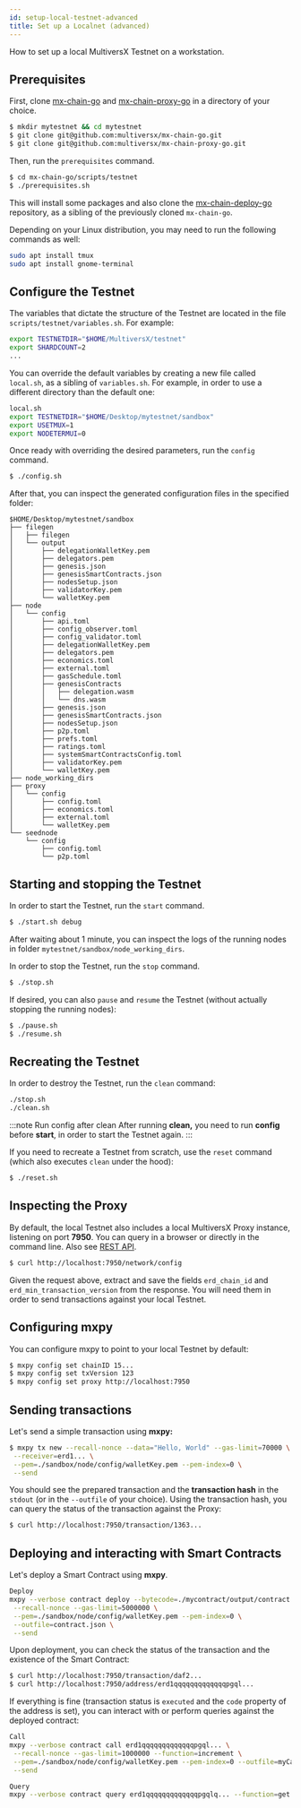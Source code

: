 ```yaml
---
id: setup-local-testnet-advanced
title: Set up a Localnet (advanced)
---
```

[comment]: # (mx-abstract)

How to set up a local MultiversX Testnet on a workstation.

[comment]: # (mx-context-auto)

## **Prerequisites**

First, clone [mx-chain-go](https://github.com/multiversx/mx-chain-go) and [mx-chain-proxy-go](https://github.com/multiversx/mx-chain-proxy-go) in a directory of your choice.

```bash
$ mkdir mytestnet && cd mytestnet
$ git clone git@github.com:multiversx/mx-chain-go.git
$ git clone git@github.com:multiversx/mx-chain-proxy-go.git
```

Then, run the `prerequisites` command.

```bash
$ cd mx-chain-go/scripts/testnet
$ ./prerequisites.sh
```

This will install some packages and also clone the [mx-chain-deploy-go](https://github.com/multiversx/mx-chain-deploy-go) repository, as a sibling of the previously cloned `mx-chain-go`.

Depending on your Linux distribution, you may need to run the following commands as well:

```bash
sudo apt install tmux
sudo apt install gnome-terminal
```

[comment]: # (mx-context-auto)

## **Configure the Testnet**

The variables that dictate the structure of the Testnet are located in the file `scripts/testnet/variables.sh`. For example:

```bash
export TESTNETDIR="$HOME/MultiversX/testnet"
export SHARDCOUNT=2
...
```

You can override the default variables by creating a new file called `local.sh`, as a sibling of `variables.sh`. For example, in order to use a different directory than the default one:

```bash
local.sh
export TESTNETDIR="$HOME/Desktop/mytestnet/sandbox"
export USETMUX=1
export NODETERMUI=0
```

Once ready with overriding the desired parameters, run the `config` command.

```bash
$ ./config.sh
```

After that, you can inspect the generated configuration files in the specified folder:

```
$HOME/Desktop/mytestnet/sandbox
├── filegen
│   ├── filegen
│   └── output
│       ├── delegationWalletKey.pem
│       ├── delegators.pem
│       ├── genesis.json
│       ├── genesisSmartContracts.json
│       ├── nodesSetup.json
│       ├── validatorKey.pem
│       └── walletKey.pem
├── node
│   └── config
│       ├── api.toml
│       ├── config_observer.toml
│       ├── config_validator.toml
│       ├── delegationWalletKey.pem
│       ├── delegators.pem
│       ├── economics.toml
│       ├── external.toml
│       ├── gasSchedule.toml
│       ├── genesisContracts
│       │   ├── delegation.wasm
│       │   └── dns.wasm
│       ├── genesis.json
│       ├── genesisSmartContracts.json
│       ├── nodesSetup.json
│       ├── p2p.toml
│       ├── prefs.toml
│       ├── ratings.toml
│       ├── systemSmartContractsConfig.toml
│       ├── validatorKey.pem
│       └── walletKey.pem
├── node_working_dirs
├── proxy
│   └── config
│       ├── config.toml
│       ├── economics.toml
│       ├── external.toml
│       └── walletKey.pem
└── seednode
    └── config
        ├── config.toml
        └── p2p.toml
```

[comment]: # (mx-context-auto)

## **Starting and stopping the Testnet**

In order to start the Testnet, run the `start` command.

```bash
$ ./start.sh debug
```

After waiting about 1 minute, you can inspect the logs of the running nodes in folder `mytestnet/sandbox/node_working_dirs`.

In order to stop the Testnet, run the `stop` command.

```bash
$ ./stop.sh
```

If desired, you can also `pause` and `resume` the Testnet (without actually stopping the running nodes):

```bash
$ ./pause.sh
$ ./resume.sh
```

[comment]: # (mx-context-auto)

## **Recreating the Testnet**

In order to destroy the Testnet, run the `clean` command:

```bash
./stop.sh
./clean.sh
```

:::note Run config after clean
After running **clean,** you need to run **config** before **start**, in order to start the Testnet again.
:::

If you need to recreate a Testnet from scratch, use the `reset` command (which also executes `clean` under the hood):

```bash
$ ./reset.sh
```

[comment]: # (mx-context-auto)

## **Inspecting the Proxy**

By default, the local Testnet also includes a local MultiversX Proxy instance, listening on port **7950**. You can query in a browser or directly in the command line. Also see [REST API](/sdk-and-tools/rest-api/).

```bash
$ curl http://localhost:7950/network/config
```

Given the request above, extract and save the fields `erd_chain_id` and `erd_min_transaction_version` from the response. You will need them in order to send transactions against your local Testnet.

[comment]: # (mx-context-auto)

## **Configuring mxpy**

You can configure mxpy to point to your local Testnet by default:

```bash
$ mxpy config set chainID 15...
$ mxpy config set txVersion 123
$ mxpy config set proxy http://localhost:7950
```

[comment]: # (mx-context-auto)

## **Sending transactions**

Let's send a simple transaction using **mxpy:**

```bash
$ mxpy tx new --recall-nonce --data="Hello, World" --gas-limit=70000 \
 --receiver=erd1... \
 --pem=./sandbox/node/config/walletKey.pem --pem-index=0 \
 --send
```

You should see the prepared transaction and the **transaction hash** in the `stdout` (or in the `--outfile` of your choice). Using the transaction hash, you can query the status of the transaction against the Proxy:

```bash
$ curl http://localhost:7950/transaction/1363...
```

[comment]: # (mx-context-auto)

## **Deploying and interacting with Smart Contracts**

Let's deploy a Smart Contract using **mxpy**.

```bash
Deploy
mxpy --verbose contract deploy --bytecode=./mycontract/output/contract.wasm \
 --recall-nonce --gas-limit=5000000 \
 --pem=./sandbox/node/config/walletKey.pem --pem-index=0 \
 --outfile=contract.json \
 --send
```

Upon deployment, you can check the status of the transaction and the existence of the Smart Contract:

```bash
$ curl http://localhost:7950/transaction/daf2...
$ curl http://localhost:7950/address/erd1qqqqqqqqqqqqqpgql...
```
[comment]: # (mx-context)
If everything is fine (transaction status is `executed` and the `code` property of the address is set), you can interact with or perform queries against the deployed contract:

```bash
Call
mxpy --verbose contract call erd1qqqqqqqqqqqqqpgql... \
 --recall-nonce --gas-limit=1000000 --function=increment \
 --pem=./sandbox/node/config/walletKey.pem --pem-index=0 --outfile=myCall.json \
 --send

```

```bash
Query
mxpy --verbose contract query erd1qqqqqqqqqqqqqpgqlq... --function=get
```
